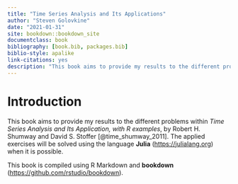```yaml
--- 
title: "Time Series Analysis and Its Applications"
author: "Steven Golovkine"
date: "2021-01-31"
site: bookdown::bookdown_site
documentclass: book
bibliography: [book.bib, packages.bib]
biblio-style: apalike
link-citations: yes
description: "This book aims to provide my results to the different problems within *Time Series Analysis and Its Application, with R examples*, by Robert H. Shumway and David S. Stoffer"
---
```


# Introduction

This book aims to provide my results to the different problems within *Time Series Analysis and Its Application, with R examples*, by Robert H. Shumway and David S. Stoffer [@time_shumway_2011]. The applied exercises will be solved using the language **Julia** (https://julialang.org) when it is possible.

This book is compiled using R Markdown and **bookdown** (https://github.com/rstudio/bookdown).


